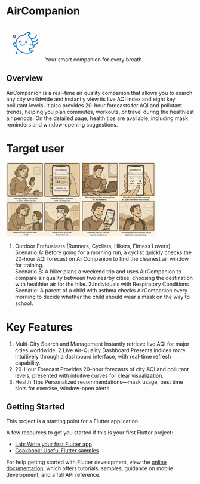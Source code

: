 # AirCompanion
<img src="docs/logo.png" alt="" width="100"> 
Your smart companion for every breath.

## Overview
AirCompanion is a real-time air quality companion that allows you to search any city worldwide and instantly view its live AQI index and eight key pollutant levels. It also provides 20-hour forecasts for AQI and pollutant trends, helping you plan commutes, workouts, or travel during the healthiest air periods. On the detailed page, health tips are available, including mask reminders and window-opening suggestions.

# Target user
<img src="docs/sc1.png" alt="" width="200"><img src="docs/sc2.png" alt="" width="200">
1. Outdoor Enthusiasts (Runners, Cyclists, Hikers, Fitness Lovers)
<br>Scenario A: Before going for a morning run, a cyclist quickly checks the 20-hour AQI forecast on AirCompanion to find the cleanest air window for training.
<br>Scenario B: A hiker plans a weekend trip and uses AirCompanion to compare air quality between two nearby cities, choosing the destination with healthier air for the hike.
2.Individuals with Respiratory Conditions
<br>Scenario: A parent of a child with asthma checks AirCompanion every morning to decide whether the child should wear a mask on the way to school.
# Key Features
1. Multi-City Search and Management
Instantly retrieve live AQI for major cities worldwide.
2.Live Air-Quality Dashboard
Presents indices more intuitively through a dashboard interface, with real-time refresh capability.
3. 20-Hour Forecast
Provides 20-hour forecasts of city AQI and pollutant levels, presented with intuitive curves for clear visualization.
4. Health Tips
Personalized recommendations—mask usage, best time slots for exercise, window-open alerts.

## Getting Started

This project is a starting point for a Flutter application.

A few resources to get you started if this is your first Flutter project:

- [Lab: Write your first Flutter app](https://docs.flutter.dev/get-started/codelab)
- [Cookbook: Useful Flutter samples](https://docs.flutter.dev/cookbook)

For help getting started with Flutter development, view the
[online documentation](https://docs.flutter.dev/), which offers tutorials,
samples, guidance on mobile development, and a full API reference.
